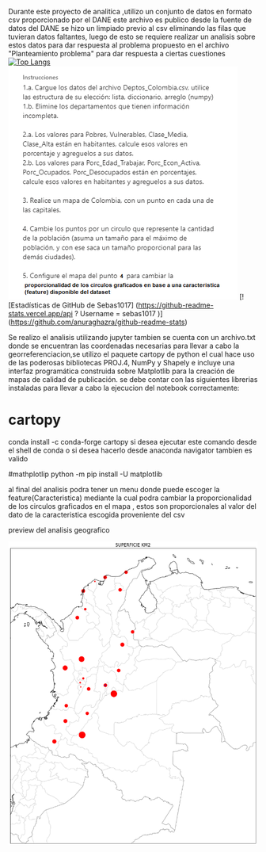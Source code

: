 Durante este proyecto de analitica ,utilizo un conjunto de datos en formato csv proporcionado por el DANE este archivo es publico desde la fuente de datos del DANE
se hizo un limpiado previo al csv eliminando las filas que tuvieran datos faltantes, luego de esto se requiere realizar un analisis sobre estos datos para dar respuesta
al problema propuesto en el archivo "Planteamiento problema" para dar respuesta a ciertas cuestiones
 [![Top Langs](https://github-readme-stats.vercel.app/api/top-langs/?username=sebas1017&layout=compact)](https://github.com/sebas1017/GEORREFERENCIACION-CARTOPY--PYTHON)
 ![alt text](https://github.com/sebas1017/GEORREFERENCIACION-CARTOPY--PYTHON/blob/main/Planteamiento_problema.png?raw=true)
 [! [Estadísticas de GitHub de Sebas1017] (https://github-readme-stats.vercel.app/api ? Username = sebas1017 )] (https://github.com/anuraghazra/github-readme-stats)
 
Se realizo el analisis utilizando jupyter tambien se cuenta con un archivo.txt donde se encuentran las coordenadas necesarias para llevar a cabo la georreferenciacion,se utilizo  el paquete  cartopy de python el cual  hace uso de las poderosas bibliotecas PROJ.4, NumPy y Shapely e incluye una interfaz programática construida sobre Matplotlib para la creación de mapas de calidad de publicación.
se debe contar con las siguientes librerias instaladas para llevar a cabo la ejecucion del notebook correctamente:



# cartopy
conda install -c conda-forge cartopy
si desea ejecutar este comando desde el shell de conda o si desea hacerlo desde anaconda navigator tambien es valido

#mathplotlip
python -m pip install -U matplotlib


al final del analisis podra tener un menu donde puede escoger la feature(Caracteristica) mediante la cual podra cambiar la proporcionalidad 
de los circulos graficados en el mapa , estos son proporcionales al valor del dato de la caracteristica escogida proveniente del csv
 
 
 preview del analisis geografico
 
 ![alt text](https://github.com/sebas1017/GEORREFERENCIACION-CARTOPY--PYTHON/blob/main/preview_analisisgeografico.png?raw=true)




